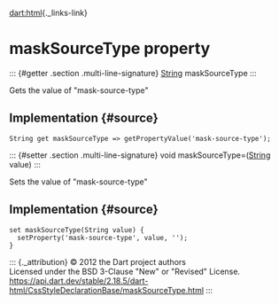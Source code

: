 [dart:html](../../dart-html/dart-html-library){._links-link}

maskSourceType property
=======================

::: {#getter .section .multi-line-signature}
[String](../../dart-core/string-class) maskSourceType
:::

Gets the value of \"mask-source-type\"

Implementation {#source}
--------------

``` {.language-dart data-language="dart"}
String get maskSourceType => getPropertyValue('mask-source-type');
```

::: {#setter .section .multi-line-signature}
void maskSourceType=([String](../../dart-core/string-class) value)
:::

Sets the value of \"mask-source-type\"

Implementation {#source}
--------------

``` {.language-dart data-language="dart"}
set maskSourceType(String value) {
  setProperty('mask-source-type', value, '');
}
```

::: {._attribution}
© 2012 the Dart project authors\
Licensed under the BSD 3-Clause \"New\" or \"Revised\" License.\
<https://api.dart.dev/stable/2.18.5/dart-html/CssStyleDeclarationBase/maskSourceType.html>
:::
